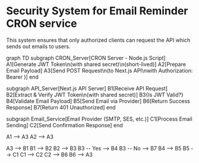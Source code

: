 # Security System for Email Reminder CRON service

This system ensures that only authorized clients can request the API which sends out emails to users.

graph TD
  subgraph CRON_Server[CRON Server - Node.js Script]
    A1[Generate JWT Token\n(with shared secret)\n(short-lived)]
    A2[Prepare Email Payload]
    A3[Send POST Request\n(to Next.js API\nwith Authorization: Bearer <JWT>)]
  end

  subgraph API_Server[Next.js API Server]
    B1[Receive API Request]
    B2[Extract & Verify JWT Token\n(with shared secret)]
    B3{Is JWT Valid?}
    B4[Validate Email Payload]
    B5[Send Email via Provider]
    B6[Return Success Response]
    B7[Return 401 Unauthorized]
  end

  subgraph Email_Service[Email Provider (SMTP, SES, etc.)]
    C1[Process Email Sending]
    C2[Send Confirmation Response]
  end

  A1 --> A3
  A2 --> A3

  A3 --> B1
  B1 --> B2
  B2 --> B3
  B3 -- Yes --> B4
  B3 -- No --> B7
  B4 --> B5
  B5 --> C1
  C1 --> C2
  C2 --> B6
  B6 --> A3

